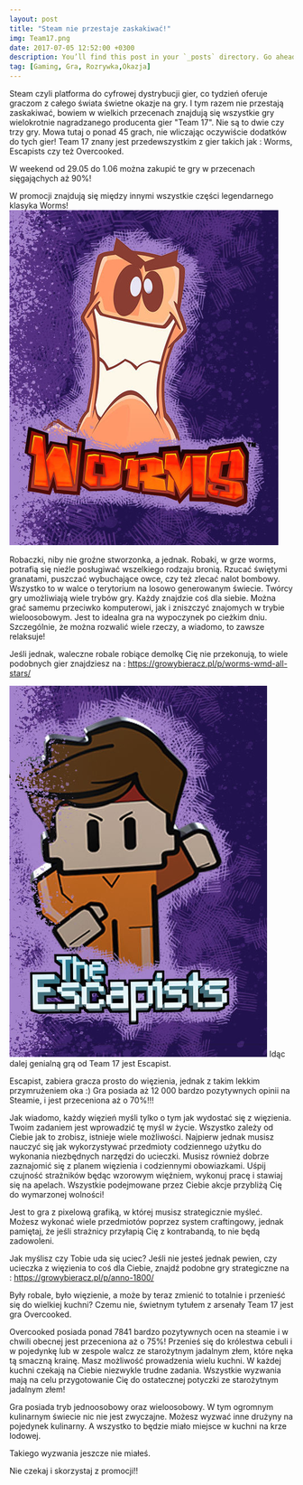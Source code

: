 ```yaml
---
layout: post
title: "Steam nie przestaje zaskakiwać!"
img: Team17.png
date: 2017-07-05 12:52:00 +0300
description: You’ll find this post in your `_posts` directory. Go ahead and edit it and re-build the site to see your changes. # Add post description (optional)
tag: [Gaming, Gra, Rozrywka,Okazja]
---
```

Steam czyli platforma do cyfrowej dystrybucji gier, co tydzień oferuje graczom z całego świata świetne okazje na gry. I tym razem nie przestają zaskakiwać, bowiem w wielkich przecenach znajdują się wszystkie gry wielokrotnie nagradzanego producenta gier "Team 17". Nie są to dwie czy trzy gry.  Mowa tutaj o ponad 45 grach, nie wliczając oczywiście dodatków do tych gier!  Team 17 znany jest przedewszystkim z gier takich jak : Worms, Escapists czy też Overcooked.  

W weekend od 29.05 do 1.06 można zakupić te gry w przecenach sięgająchych aż 90%!

W promocji znajdują się między innymi wszystkie części legendarnego klasyka Worms!
![Image](/assets/img/worms.png)

Robaczki, niby nie groźne stworzonka, a jednak. Robaki, w grze worms, potrafią się nieźle posługiwać wszelkiego rodzaju bronią. Rzucać świętymi granatami, puszczać wybuchające owce, czy też zlecać nalot bombowy. Wszystko to w walce o terytorium na losowo generowanym świecie. Twórcy gry umożliwiają wiele trybów gry. Każdy znajdzie coś dla siebie. Można grać samemu przeciwko komputerowi, jak i zniszczyć znajomych w trybie wieloosobowym.  Jest to idealna gra na wypoczynek po cieżkim dniu. Szczególnie, że można rozwalić wiele rzeczy, a wiadomo, to zawsze relaksuje! 

Jeśli jednak, waleczne robale robiące demolkę Cię nie przekonują, to wiele podobnych gier znajdziesz na : https://growybieracz.pl/p/worms-wmd-all-stars/

![Image](/assets/img/escapist.png)
Idąc dalej genialną grą od Team 17 jest Escapist. 

Escapist, zabiera gracza prosto do więzienia, jednak z takim lekkim przymrużeniem oka :) 
Gra posiada aż 12 000 bardzo pozytywnych opinii na Steamie, i jest przeceniona aż o 70%!!!

Jak wiadomo, każdy więzień myśli tylko o tym jak wydostać się z więzienia. Twoim zadaniem jest wprowadzić tę myśl w życie. Wszystko zależy od Ciebie jak to zrobisz, istnieje wiele możliwości. Najpierw jednak musisz nauczyć się jak wykorzystywać przedmioty codziennego użytku do wykonania niezbędnych narzędzi do ucieczki. Musisz również dobrze zaznajomić się z planem więzienia i codziennymi obowiazkami. Uśpij czujność strażników będąc wzorowym więźniem, wykonuj pracę i stawiaj się na apelach. Wszystkie podejmowane przez Ciebie akcje przybliżą Cię do wymarzonej wolności! 

Jest to gra z pixelową grafiką, w której musisz strategicznie myśleć. Możesz wykonać wiele przedmiotów poprzez system craftingowy, jednak pamiętaj, że jeśli strażnicy przyłapią Cię z kontrabandą, to nie będą zadowoleni. 

Jak myślisz czy Tobie uda się uciec? Jeśli nie jesteś jednak pewien, czy ucieczka z więzienia to coś dla Ciebie, znajdź podobne gry strategiczne na : https://growybieracz.pl/p/anno-1800/

Były robale, było więzienie, a może by teraz zmienić to totalnie i przenieść się do wielkiej kuchni? Czemu nie, świetnym tytułem z arsenały Team 17 jest gra Overcooked. 

Overcooked posiada ponad 7841 bardzo pozytywnych ocen na steamie i w chwili obecnej jest przeceniona aż o 75%! Przenieś się do królestwa cebuli i w pojedynkę lub w zespole walcz ze starożytnym jadalnym złem, które nęka tą smaczną krainę. Masz możliwość prowadzenia wielu kuchni. W każdej kuchni czekają na Ciebie niezwykle trudne zadania. Wszystkie wyzwania mają na celu przygotowanie Cię do ostatecznej potyczki ze starożytnym jadalnym złem!

Gra posiada tryb jednoosobowy oraz wieloosobowy. W tym ogromnym kulinarnym świecie nic nie jest zwyczajne. Możesz wyzwać inne drużyny na pojedynek kulinarny. A wszystko to będzie miało miejsce w kuchni na krze lodowej. 

Takiego wyzwania jeszcze nie miałeś. 

Nie czekaj i skorzystaj z promocji!!

